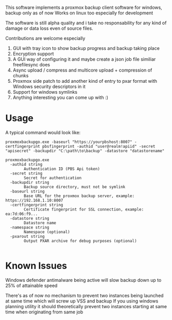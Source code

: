 This software implements a proxmox backup client software for windows, backup only as of now
Works on linux too especially for development

The software is still alpha quality and i take no responsability for any kind of damage or data loss even of source files.

Contributions are welcome especially 

1. GUI with tray icon to show backup progress and backup taking place
2. Encryption support
3. A GUI way of configuring it and maybe create a json job file similiar freefilesync does
4. Async upload / compress and multicore upload + compression of chunks
5. Proxmox side patch to add another kind of entry to pxar format with Windows security descriptors in it
6. Support for windows symlinks
7. Anything interesting you can come up with :)

Usage
=====

A typical command would look like:
```shell
proxmoxbackupgo.exe -baseurl "https://yourpbshost:8007" -certfingerprint pbsfingerprint -authid "user@realm!apiid" -secret "apisecret" -backupdir "C:\path\to\backup" -datastore "datastorename"

```


```
proxmoxbackupgo.exe
  -authid string
        Authentication ID (PBS Api token)
  -secret string
        Secret for authentication
  -backupdir string
        Backup source directory, must not be symlink
  -baseurl string
        Base URL for the proxmox backup server, example: https://192.168.1.10:8007
  -certfingerprint string
        Certificate fingerprint for SSL connection, example: ea:7d:06:f9...
  -datastore string
        Datastore name
  -namespace string
        Namespace (optional)
  -pxarout string
        Output PXAR archive for debug purposes (optional)


```

Known Issues
============

Windows defender antimalware being active will slow backup down up to 25% of attainable speed 

There's as of now no mechanism to prevent two instances being launched at same time which will screw up VSS and backup
If you using windows planning utility it should theoretically prevent two instances starting at same time when originating from same job

